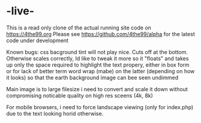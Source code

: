 # -live-
This is a read only clone of the actual running site code on https://4the99.org
Please see https://github.com/4the99/alpha for the latest code under development 

Known bugs: 
css bacground tint will not play nice. Cuts off at the bottom. Otherwise scales correctly, Id like to tweak it more so it "floats" and takes up only the space required to highlight the text propery, either in box form or for lack of better term word wrap (mabe) on the latter (depending on how it looks) so that the earth background image can bee seen undimmed

Main image is to large filesize i need to convert and scale it down without compromising noticable quality on high res sceens (4k, 8k) 

For mobile browsers, i need to force landscape viewing (only for index.php) due to the text looking horid otherwise. 
